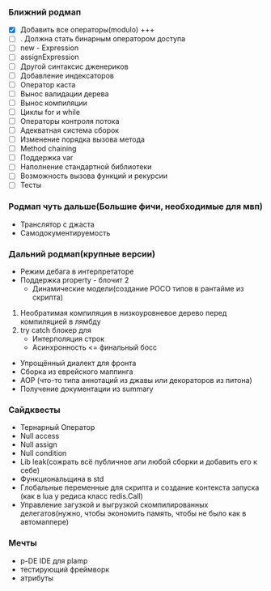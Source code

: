 ### Ближний родмап
- [x] Добавить все операторы(modulo) +++
- [ ] . Должна стать бинарным оператором доступа
- [ ] new - Expression
- [ ] assignExpression
- [ ] Другой синтаксис дженериков
- [ ] Добавление индексаторов
- [ ] Оператор каста
- [ ] Вынос валидации дерева
- [ ] Вынос компиляции
- [ ] Циклы for и while
- [ ] Операторы контроля потока
- [ ] Адекватная система сборок
- [ ] Изменение порядка вызова метода
- [ ] Method chaining
- [ ] Поддержка var
- [ ] Наполнение стандартной библиотеки
- [ ] Возможность вызова функций и рекурсии
- [ ] Тесты
 
### Родмап чуть дальше(Большие фичи, необходимые для мвп)
- Транслятор с джаста
- Самодокументируемость
 
### Дальний родмап(крупные версии)
- Режим дебага в интерпретаторе
- Поддержка property - блочит 2
    - Динамические модели(создание POCO типов в рантайме из скрипта)
1. Необратимая компиляция в низкоуровневое дерево перед компиляцией в лямбду
2. try catch блокер для
    - Интерполяция строк
    - Асинхронность <= финальный босс
- Упрощённый диалект для фронта
- Сборка из еврейского маппинга
- AOP (что-то типа аннотаций из джавы или декораторов из питона)
- Получение документации из summary
 
### Сайдквесты
- Тернарный Оператор
- Null access
- Null assign
- Null condition
- Lib leak(сожрать всё публичное апи любой сборки и добавить его к себе)
- Функциональщина в std
- Глобальные переменные для скрипта и создание контекста запуска (как в lua у редиса класс redis.Call)
- Управление загузкой и выгрузкой скомпилированных делегатов(нужно, чтобы экономить память, чтобы не было как в автомаппере)
 
### Мечты
- p-DE IDE для plamp
- тестирующий фреймворк
- атрибуты